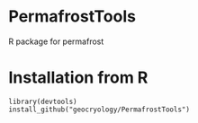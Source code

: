 # PermafrostTools
R package for permafrost

# Installation from R
```
library(devtools)
install_github("geocryology/PermafrostTools")
```
